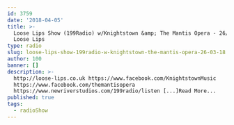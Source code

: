 ```yaml
---
id: 3759
date: '2018-04-05'
title: >-
  Loose Lips Show (199Radio) w/Knightstown &amp; The Mantis Opera - 26/03/18 -
  Loose Lips
type: radio
slug: loose-lips-show-199radio-w-knightstown-the-mantis-opera-26-03-18
author: 100
banner: []
description: >-
  http://loose-lips.co.uk https://www.facebook.com/KnightstownMusic
  https://www.facebook.com/themantisopera
  https://www.newriverstudios.com/199radio/listen [...]Read More...
published: true
tags:
  - radioShow
---
```

